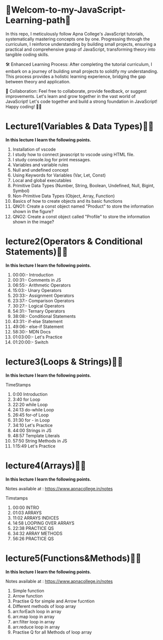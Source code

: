 # 🚀Welcom-to-my-JavaScript-Learning-path🚀
In this repo, I meticulously follow Apna College's JavaScript tutorials, systematically mastering concepts one by one. Progressing through the curriculum, I reinforce understanding by building small projects, ensuring a practical and comprehensive grasp of JavaScript, transforming theory into tangible coding skills.

🛠️ Enhanced Learning Process:
After completing the tutorial curriculum, I embark on a journey of building small projects to solidify my understanding. This process provides a holistic learning experience, bridging the gap between theory and application.

🤝 Collaboration:
Feel free to collaborate, provide feedback, or suggest improvements. Let's learn and grow together in the vast world of JavaScript!
Let's code together and build a strong foundation in JavaScript! Happy coding! 🚀✨

# Lecture1(Variables & Data Types)🚀✨
<strong>In this lecture I learn the following points.</strong>
1. Installation of vscode
2. I study how to connect javascript to vscode using HTML file.
3. I study console.log for print messages.
4. Variables and variable rules
5. Null and undefined concept
6. Using Keywords for Variables (Var, Let, Const)
7. Local and global executables
8. Primitive Data Types (Number, String, Boolean, Undefined, Null, Bigint, Symbol)
9. Non-Primitive Data Types (Object, Array, Function)
10. Basics of how to create objects and its basic functions
11. QNO1: Create a const object named "Product" to store the information shown in the figure?
12. QNO2: Create a const object called "Profile" to store the information shown in the image?

# lecture2(Operators & Conditional Statements)🚀✨
<strong>In this lecture I learn the following points.</strong>
1. 00:00:- Introduction
2. 00:31:- Comments in JS
3. 06:55:- Arithmetic Operators
4. 15:03:- Unary Operators
5. 20:33:- Assignment Operators
6. 23:37:- Comparison Operators
7. 30:27:- Logical Operators
8. 54:31:- Ternary Operators
9. 38:08:- Conditional Statements 
10. 43:31:- if-else Statement
11. 49:06:- else-if Statement
12. 58:30:- MDN Docs
13. 01:03:00:- Let's Practice
14. 01:20:00:- Switch


# lecture3(Loops & Strings)🚀✨
<strong>In this lecture I learn the following points.</strong>

TimeStamps
1. 0:00 Introduction
2. 3:40 for Loop
3. 22:20 while Loop
4. 24:13 do-while Loop
5. 26:45 for-of Loop
6. 31:30 for - in Loop
7. 34:10 Let's Practice 
8. 44:00 Strings in JS
9. 48:57 Template Literals 
10. 57:50 String Methods in JS
11. 1:15:49 Let's Practice



# lecture4(Arrays)🚀✨
<strong>In this lecture I learn the following points.</strong>

Notes available at :  https://www.apnacollege.in/notes

Timstamps
1. 00:00 INTRO
2. 01:03 ARRAYS
3. 11:02 ARRAYS INDICES
4. 14:58 LOOPING OVER ARRAYS
5. 22:38 PRACTICE QS
6. 34:32 ARRAY METHODS 
7. 56:26 PRACTICE QS



# lecture5(Functions&Methods)🚀✨
<strong>In this lecture I learn the following points.</strong>

 Notes available at :  https://www.apnacollege.in/notes
 1. Simple function 
 2. Arrow function
 3. Practise Q for simple and Arrow fucntion
 3. Different methods of loop array
 4. arr.forEach loop in array
 5. arr.map loop in array
 6. arr.filter loop in array
 7. arr.reduce loop in array 
 8. Practise Q for all Methods of loop array
